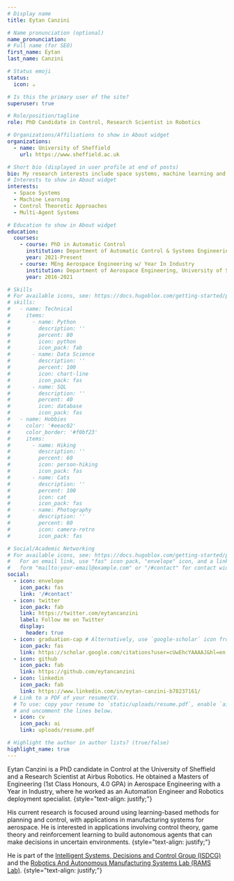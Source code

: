 ```yaml
---
# Display name
title: Eytan Canzini

# Name pronunciation (optional)
name_pronunciation: 
# Full name (for SEO)
first_name: Eytan
last_name: Canzini

# Status emoji
status:
  icon: ☕️

# Is this the primary user of the site?
superuser: true

# Role/position/tagline
role: PhD Candidate in Control, Research Scientist in Robotics

# Organizations/Affiliations to show in About widget
organizations:
  - name: University of Sheffield
    url: https://www.sheffield.ac.uk

# Short bio (displayed in user profile at end of posts)
bio: My research interests include space systems, machine learning and multi-agent control
# Interests to show in About widget
interests:
  - Space Systems
  - Machine Learning
  - Control Theoretic Approaches
  - Multi-Agent Systems

# Education to show in About widget
education:
  courses:
    - course: PhD in Automatic Control
      institution: Department of Automatic Control & Systems Engineering, University of Sheffield
      year: 2021-Present
    - course: MEng Aerospace Engineering w/ Year In Industry
      institution: Department of Aerospace Engineering, University of Sheffield
      year: 2016-2021

# Skills
# For available icons, see: https://docs.hugoblox.com/getting-started/page-builder/#icons
# skills:
#   - name: Technical
#     items:
#       - name: Python
#         description: ''
#         percent: 80
#         icon: python
#         icon_pack: fab
#       - name: Data Science
#         description: ''
#         percent: 100
#         icon: chart-line
#         icon_pack: fas
#       - name: SQL
#         description: ''
#         percent: 40
#         icon: database
#         icon_pack: fas
#   - name: Hobbies
#     color: '#eeac02'
#     color_border: '#f0bf23'
#     items:
#       - name: Hiking
#         description: ''
#         percent: 60
#         icon: person-hiking
#         icon_pack: fas
#       - name: Cats
#         description: ''
#         percent: 100
#         icon: cat
#         icon_pack: fas
#       - name: Photography
#         description: ''
#         percent: 80
#         icon: camera-retro
#         icon_pack: fas

# Social/Academic Networking
# For available icons, see: https://docs.hugoblox.com/getting-started/page-builder/#icons
#   For an email link, use "fas" icon pack, "envelope" icon, and a link in the
#   form "mailto:your-email@example.com" or "/#contact" for contact widget.
social:
  - icon: envelope
    icon_pack: fas
    link: '/#contact'
  - icon: twitter
    icon_pack: fab
    link: https://twitter.com/eytancanzini
    label: Follow me on Twitter
    display:
      header: true
  - icon: graduation-cap # Alternatively, use `google-scholar` icon from `ai` icon pack
    icon_pack: fas
    link: https://scholar.google.com/citations?user=cUwEhcYAAAAJ&hl=en
  - icon: github
    icon_pack: fab
    link: https://github.com/eytancanzini
  - icon: linkedin
    icon_pack: fab
    link: https://www.linkedin.com/in/eytan-canzini-b78237161/
  # Link to a PDF of your resume/CV.
  # To use: copy your resume to `static/uploads/resume.pdf`, enable `ai` icons in `params.yaml`,
  # and uncomment the lines below.
  - icon: cv
    icon_pack: ai
    link: uploads/resume.pdf

# Highlight the author in author lists? (true/false)
highlight_name: true
---
```


Eytan Canzini is a PhD candidate in Control at the University of Sheffield and a Research Scientist at Airbus Robotics. He obtained a Masters of Engineering (1st Class Honours, 4.0 GPA) in Aerospace Engineering with a Year in Industry, where he worked as an Automation Engineer and Robotics deployment specialist. 
{style="text-align: justify;"}

His current research is focused around using learning-based methods for planning and control, with applications in manufacturing systems for aerospace. He is interested in applications involving control theory, game theory and reinforcement learning to build autonomous agents that can make decisions in uncertain environments. 
{style="text-align: justify;"}

He is part of the [Intelligent Systems, Decisions and Control Group (ISDCG)](https://www.sheffield.ac.uk/acse/research/groups/isdc-group) and the [Robotics And Autonomous Manufacturing Systems Lab (RAMS Lab)](https://github.com/rams-lab-sheffield).
{style="text-align: justify;"}
